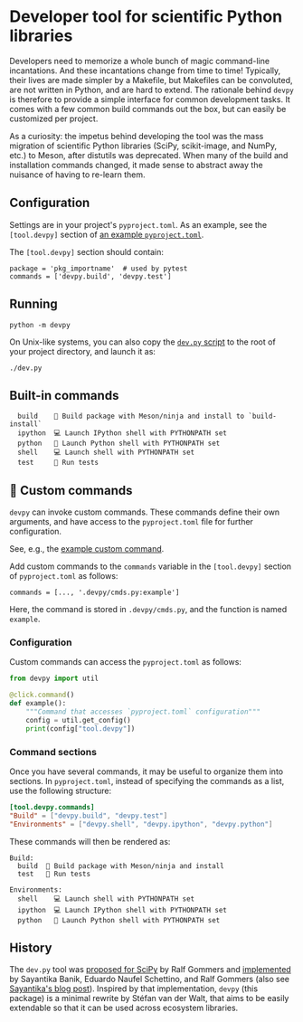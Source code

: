 # Developer tool for scientific Python libraries

Developers need to memorize a whole bunch of magic command-line incantations.
And these incantations change from time to time!
Typically, their lives are made simpler by a Makefile, but Makefiles can be convoluted, are not written in Python, and are hard to extend.
The rationale behind `devpy` is therefore to provide a simple interface for common development tasks.
It comes with a few common build commands out the box, but can easily be customized per project.

As a curiosity: the impetus behind developing the tool was the mass migration of scientific Python libraries (SciPy, scikit-image, and NumPy, etc.) to Meson, after distutils was deprecated.
When many of the build and installation commands changed, it made sense to abstract away the nuisance of having to re-learn them.

## Configuration

Settings are in your project's `pyproject.toml`.
As an example, see the `[tool.devpy]` section of [an example `pyproject.toml`](https://github.com/scientific-python/devpy/blob/main/example_pkg/pyproject.toml).

The `[tool.devpy]` section should contain:

```
package = 'pkg_importname'  # used by pytest
commands = ['devpy.build', 'devpy.test']
```

## Running

```
python -m devpy
```

On Unix-like systems, you can also copy the [`dev.py` script](https://github.com/scientific-python/devpy/blob/main/example_pkg/dev.py) to the root of your project directory, and launch it as:

```
./dev.py
```

## Built-in commands

```
  build    🔧 Build package with Meson/ninja and install to `build-install`
  ipython  💻 Launch IPython shell with PYTHONPATH set
  python   🐍 Launch Python shell with PYTHONPATH set
  shell    💻 Launch shell with PYTHONPATH set
  test     🔧 Run tests
```

## 🧪 Custom commands

`devpy` can invoke custom commands. These commands define their own arguments, and have access to the `pyproject.toml` file for further configuration.

See, e.g., the [example custom command](https://github.com/scientific-python/devpy/blob/main/example_pkg/.devpy/cmds.py).

Add custom commands to the `commands` variable in the `[tool.devpy]` section of `pyproject.toml` as follows:

```
commands = [..., '.devpy/cmds.py:example']
```

Here, the command is stored in `.devpy/cmds.py`, and the function
is named `example`.

### Configuration

Custom commands can access the `pyproject.toml` as follows:

```python
from devpy import util

@click.command()
def example():
    """Command that accesses `pyproject.toml` configuration"""
    config = util.get_config()
    print(config["tool.devpy"])
```

### Command sections

Once you have several commands, it may be useful to organize them into sections.
In `pyproject.toml`, instead of specifying the commands as a list, use the following structure:

```toml
[tool.devpy.commands]
"Build" = ["devpy.build", "devpy.test"]
"Environments" = ["devpy.shell", "devpy.ipython", "devpy.python"]
```

These commands will then be rendered as:

```
Build:
  build  🔧 Build package with Meson/ninja and install
  test   🔧 Run tests

Environments:
  shell    💻 Launch shell with PYTHONPATH set
  ipython  💻 Launch IPython shell with PYTHONPATH set
  python   🐍 Launch Python shell with PYTHONPATH set
```

## History

The `dev.py` tool was [proposed for SciPy](https://github.com/scipy/scipy/issues/15489) by Ralf Gommers and [implemented](https://github.com/scipy/scipy/pull/15959) by Sayantika Banik, Eduardo Naufel Schettino, and Ralf Gommers (also see [Sayantika's blog post](https://labs.quansight.org/blog/the-evolution-of-the-scipy-developer-cli)).
Inspired by that implementation, `devpy` (this package) is a minimal rewrite by Stéfan van der Walt, that aims to be easily extendable so that it can be used across ecosystem libraries.
